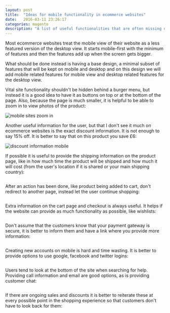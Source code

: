 ```yaml
---
layout: post
title:  "Ideas for mobile functionality in ecommerce websites"
date:   2016-03-11 23:26:17
categories: magento
description: "A list of useful functionalities that are often missing on mobile ecommerce sites but could improve the user experience and conversion rates."
---
```

Most ecommerce websites treat the mobile view of their website as a less featured version of the desktop view. It starts mobile-first with the minimum of features and then the features add up when the screen gets bigger.

What should be done instead is having a base design, a minimal subset of features that will be kept on mobile and desktop and on this design we will add mobile related features for mobile view and desktop related features for the desktop view. 

Vital site functionality shouldn't be hidden behind a burger menu, but instead it is a good idea to have it as buttons on top or at the bottom of the page. Also, because the page is much smaller, it is helpful to be able to zoom in to view photos of the product:

<img src="../assets/images/post-images/mobile-site-1.png" alt="mobile sites zoom in" />

Another useful information for the user, but that I don't see it much on ecommerce websites is the exact discount information. It is not enough to say 15% off. It is better to say that on this product you save £6:

<img src="../assets/images/post-images/mobile-site-2.png" alt="discount information mobile" />

If possible it is useful to provide the shipping information on the product page, like in how much time the product will be shipped and how much it will cost (from the user's location if it is shared or your main shipping country):

<img src="../assets/images/post-images/mobile-site-3.png" alt="" />

After an action has been done, like product being added to cart, don't redirect to another page, instead let the user continue shopping:

<img src="../assets/images/post-images/mobile-site-4.png" alt="" />

Extra information on the cart page and checkout is always useful. It helps if the website can provide as much functionality as possible, like wishlists: 

<img src="../assets/images/post-images/mobile-site-5.png" alt="" />

Don't assume that the customers know that your payment gateway is secure, it is better to inform them and have a link where you provide more information:

<img src="../assets/images/post-images/mobile-site-6.png" alt="" />

Creating new accounts on mobile is hard and time wasting. It is better to provide options to use google, facebook and twitter logins:

<img src="../assets/images/post-images/mobile-site-7.png" alt="" />

Users tend to look at the bottom of the site when searching for help. Providing call information and email are good options, as is providing customer chat:

<img src="../assets/images/post-images/mobile-site-8.png" alt="" />

If there are ongoing sales and discounts it is better to reiterate these at every possible point in the shopping experience so that customers don't have to look back for them:

<img src="../assets/images/post-images/mobile-site-9.png" alt="" />



